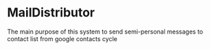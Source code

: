 # MailDistributor
The main purpose of this system to send semi-personal messages to contact list from google contacts cycle
